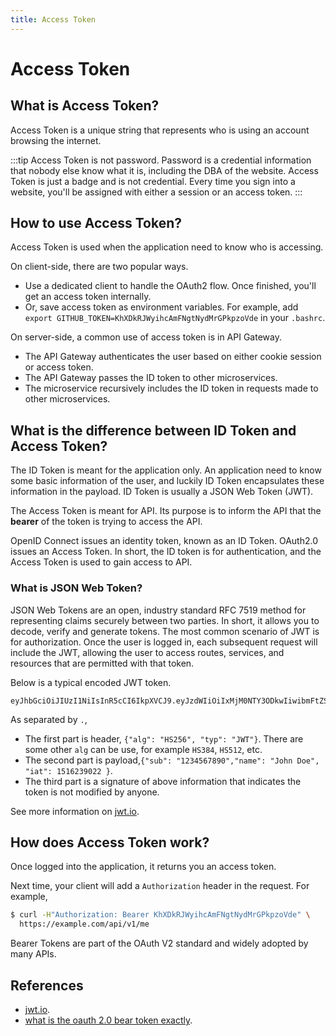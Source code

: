 ```yaml
---
title: Access Token
---
```


# Access Token

## What is Access Token?

Access Token is a unique string that represents who is using an account browsing the internet.

:::tip
Access Token is not password. Password is a credential information that nobody else know what it is, including the DBA of the website. Access Token is just a badge and is not credential. Every time you sign into a website, you'll be assigned with either a session or an access token.
:::

## How to use Access Token?

Access Token is used when the application need to know who is accessing.

On client-side, there are two popular ways.

* Use a dedicated client to handle the OAuth2 flow. Once finished, you'll get an access token internally.
* Or, save access token as environment variables. For example, add `export GITHUB_TOKEN=KhXDkRJWyihcAmFNgtNydMrGPkpzoVde` in your `.bashrc`.

On server-side, a common use of access token is in API Gateway.

* The API Gateway authenticates the user based on either cookie session or access token.
* The API Gateway passes the ID token to other microservices.
* The microservice recursively includes the ID token in requests made to other microservices.

## What is the difference between ID Token and Access Token?

The ID Token is meant for the application only. An application need to know some basic information of the user, and luckily ID Token encapsulates these information in the payload. ID Token is usually a JSON Web Token (JWT).

The Access Token is meant for API. Its purpose is to inform the API that the **bearer** of the token is trying to access the API.

OpenID Connect issues an identity token, known as an ID Token. OAuth2.0 issues an Access Token. In short, the ID token is for authentication, and the Access Token is used to gain access to API.

### What is JSON Web Token?

JSON Web Tokens are an open, industry standard RFC 7519 method for representing claims securely between two parties. In short, it allows you to decode, verify and generate tokens. The most common scenario of JWT is for authorization. Once the user is logged in, each subsequent request will include the JWT, allowing the user to access routes, services, and resources that are permitted with that token. 

Below is a typical encoded JWT token.

```
eyJhbGciOiJIUzI1NiIsInR5cCI6IkpXVCJ9.eyJzdWIiOiIxMjM0NTY3ODkwIiwibmFtZSI6IkpvaG4gRG9lIiwiaWF0IjoxNTE2MjM5MDIyfQ.SflKxwRJSMeKKF2QT4fwpMeJf36POk6yJV_adQssw5c
```

As separated by `.`,

* The first part is header, `{"alg": "HS256", "typ": "JWT"}`. There are some other `alg` can be use, for example `HS384`, `HS512`, etc.
* The second part is payload,`{"sub": "1234567890","name": "John Doe", "iat": 1516239022 }`.
* The third part is a signature of above information that indicates the token is not modified by anyone.

See more information on [jwt.io](https://jwt.io/introduction/).

## How does Access Token work?

Once logged into the application, it returns you an access token.

Next time, your client will add a `Authorization` header in the request. For example,

```bash
$ curl -H"Authorization: Bearer KhXDkRJWyihcAmFNgtNydMrGPkpzoVde" \
  https://example.com/api/v1/me
```

Bearer Tokens are part of the OAuth V2 standard and widely adopted by many APIs.

## References

* [jwt.io](https://jwt.io).
* [what is the oauth 2.0 bear token exactly](https://stackoverflow.com/questions/25838183/what-is-the-oauth-2-0-bearer-token-exactly/25843058).